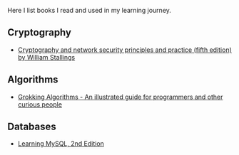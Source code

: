 Here I list books I read and used in my learning journey.

## Cryptography

- [Cryptography and network security principles and practice (fifth edition) by William Stallings](Cryptography%20and%20network%20security%20principles%20and%20practice%20(fifth%20edition)%20by%20William%20Stallings.md)

## Algorithms

- [Grokking Algorithms - An illustrated guide for programmers and other curious people](./Algorithms/Grokking%20Algorithms%20-%20An%20illustrated%20guide%20for%20programmers%20and%20other%20curious%20people.md)

## Databases

- [Learning MySQL, 2nd Edition](Learning%20MySQL,%202nd%20Edition.md)
